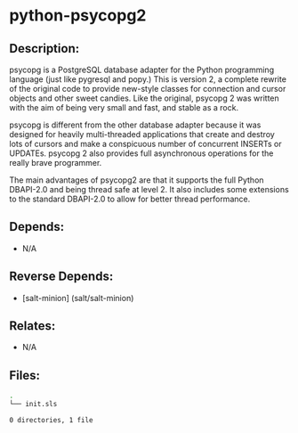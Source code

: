 # python-psycopg2

## Description:

psycopg is a PostgreSQL database adapter for the Python programming language (just like pygresql and popy.) This is version 2, a complete rewrite of the original code to provide new-style classes for connection and cursor objects and other sweet candies. Like the original, psycopg 2 was written with the aim of being very small and fast, and stable as a rock.

psycopg is different from the other database adapter because it was designed for heavily multi-threaded applications that create and destroy lots of cursors and make a conspicuous number of concurrent INSERTs or UPDATEs. psycopg 2 also provides full asynchronous operations for the really brave programmer.

The main advantages of psycopg2 are that it supports the full Python DBAPI-2.0 and being thread safe at level 2. It also includes some extensions to the standard DBAPI-2.0 to allow for better thread performance.

## Depends:

  -  N/A

## Reverse Depends:

  -  [salt-minion] (salt/salt-minion)

## Relates:

  -  N/A

## Files:

```bash
.
└── init.sls

0 directories, 1 file
```
